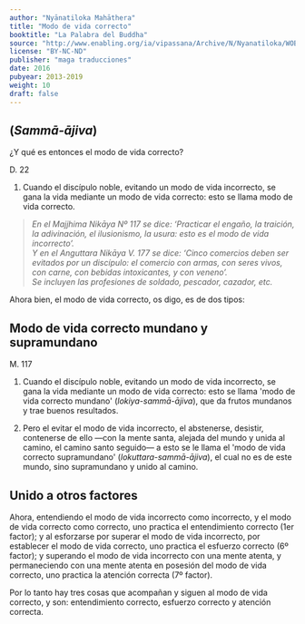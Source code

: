 ```yaml
---
author: "Nyānatiloka Mahāthera"
title: "Modo de vida correcto"
booktitle: "La Palabra del Buddha"
source: "http://www.enabling.org/ia/vipassana/Archive/N/Nyanatiloka/WOB/index.html"
license: "BY-NC-ND"
publisher: "maga traducciones"
date: 2016
pubyear: 2013-2019
weight: 10
draft: false
---
```


## (*Sammā-ājiva*)  

¿Y qué es entonces el modo de vida correcto?  

D. 22  

1. Cuando el discípulo noble, evitando un modo de vida incorrecto, se gana la vida mediante un modo de vida correcto: esto se llama modo de vida correcto.  

> *En el Majjhima Nikāya Nº 117 se dice: ‘Practicar el engaño, la traición, la adivinación, el ilusionismo, la usura: esto es el modo de vida incorrecto’.  
Y en el Anguttara Nikāya V. 177 se dice: ‘Cinco comercios deben ser evitados por un discípulo: el comercio con armas, con seres vivos, con carne, con bebidas intoxicantes, y con veneno’.  
Se incluyen las profesiones de soldado, pescador, cazador, etc.*  

Ahora bien, el modo de vida correcto, os digo, es de dos tipos:  

## Modo de vida correcto mundano y supramundano  

M. 117  

1. Cuando el discípulo noble, evitando un modo de vida incorrecto, se gana la vida mediante un modo de vida correcto: esto se llama 'modo de vida correcto mundano' (*lokiya-sammā-ājiva*), que da frutos mundanos y trae buenos resultados.  

2. Pero el evitar el modo de vida incorrecto, el abstenerse, desistir, contenerse de ello —con la mente santa, alejada del mundo y unida al camino, el camino santo seguido— a esto se le llama el 'modo de vida correcto supramundano' (*lokuttara-sammā-ājiva*), el cual no es de este mundo, sino supramundano y unido al camino.  

## Unido a otros factores  

Ahora, entendiendo el modo de vida incorrecto como incorrecto, y el modo de vida correcto como correcto, uno practica el entendimiento correcto (1er factor); y al esforzarse por superar el modo de vida incorrecto, por establecer el modo de vida correcto, uno practica el esfuerzo correcto (6º factor); y superando el modo de vida incorrecto con una mente atenta, y permaneciendo con una mente atenta en posesión del modo de vida correcto, uno practica la atención correcta (7º factor).  

Por lo tanto hay tres cosas que acompañan y siguen al modo de vida correcto, y son: entendimiento correcto, esfuerzo correcto y atención correcta.
